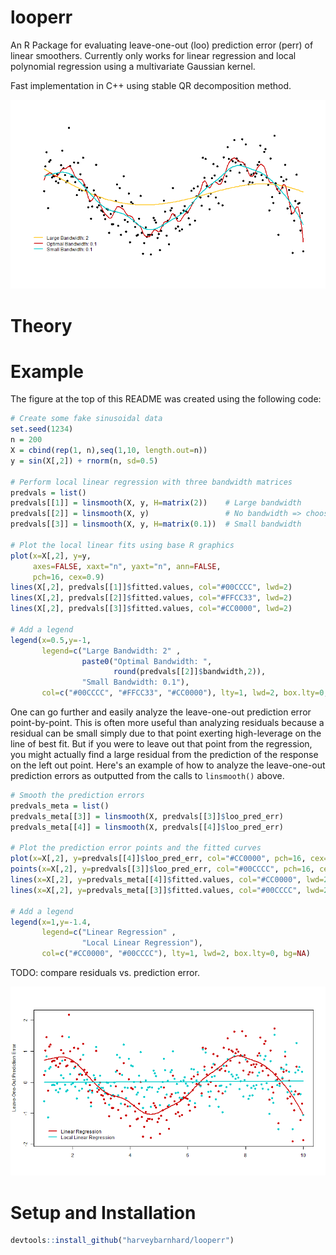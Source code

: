 # looperr
An R Package for evaluating leave-one-out (loo) prediction error (perr)
of linear smoothers.
Currently only works for linear regression and local polynomial regression
using a multivariate Gaussian kernel.

Fast implementation in C++ using stable QR decomposition method.

![](examples/looperr_example1.png)

# Theory

# Example

The figure at the top of this README was created using the following code:

```r
# Create some fake sinusoidal data
set.seed(1234)
n = 200
X = cbind(rep(1, n),seq(1,10, length.out=n))
y = sin(X[,2]) + rnorm(n, sd=0.5)

# Perform local linear regression with three bandwidth matrices
predvals = list()
predvals[[1]] = linsmooth(X, y, H=matrix(2))    # Large bandwidth
predvals[[2]] = linsmooth(X, y)                 # No bandwidth => choose optimal
predvals[[3]] = linsmooth(X, y, H=matrix(0.1))  # Small bandwidth

# Plot the local linear fits using base R graphics
plot(x=X[,2], y=y,
     axes=FALSE, xaxt="n", yaxt="n", ann=FALSE,
     pch=16, cex=0.9)
lines(X[,2], predvals[[1]]$fitted.values, col="#00CCCC", lwd=2)
lines(X[,2], predvals[[2]]$fitted.values, col="#FFCC33", lwd=2)
lines(X[,2], predvals[[3]]$fitted.values, col="#CC0000", lwd=2)

# Add a legend
legend(x=0.5,y=-1,
       legend=c("Large Bandwidth: 2" ,
                paste0("Optimal Bandwidth: ",
                       round(predvals[[2]]$bandwidth,2)),
                "Small Bandwidth: 0.1"),
       col=c("#00CCCC", "#FFCC33", "#CC0000"), lty=1, lwd=2, box.lty=0, bg=NA)
```

One can go further and easily analyze the leave-one-out prediction error point-by-point.
This is often more useful than analyzing residuals because a residual can be small
simply due to that point exerting high-leverage on the line of best fit. But
if you were to leave out that point from the regression, you might actually find
a large residual from the prediction of the response on the left out point.
Here's an example of how to analyze the leave-one-out prediction errors as outputted
from the calls to `linsmooth()` above.

```r
# Smooth the prediction errors
predvals_meta = list()
predvals_meta[[3]] = linsmooth(X, predvals[[3]]$loo_pred_err)
predvals_meta[[4]] = linsmooth(X, predvals[[4]]$loo_pred_err)

# Plot the prediction error points and the fitted curves
plot(x=X[,2], y=predvals[[4]]$loo_pred_err, col="#CC0000", pch=16, cex=0.9)
points(x=X[,2], y=predvals[[3]]$loo_pred_err, col="#00CCCC", pch=16, cex=0.9)
lines(x=X[,2], y=predvals_meta[[4]]$fitted.values, col="#CC0000", lwd=2)
lines(x=X[,2], y=predvals_meta[[3]]$fitted.values, col="#00CCCC", lwd=2)

# Add a legend
legend(x=1,y=-1.4,
       legend=c("Linear Regression" ,
                "Local Linear Regression"),
       col=c("#CC0000", "#00CCCC"), lty=1, lwd=2, box.lty=0, bg=NA)
```

TODO: compare residuals vs. prediction error.

![](examples/looperr_example2.png)

# Setup and Installation

```r
devtools::install_github("harveybarnhard/looperr")
```
